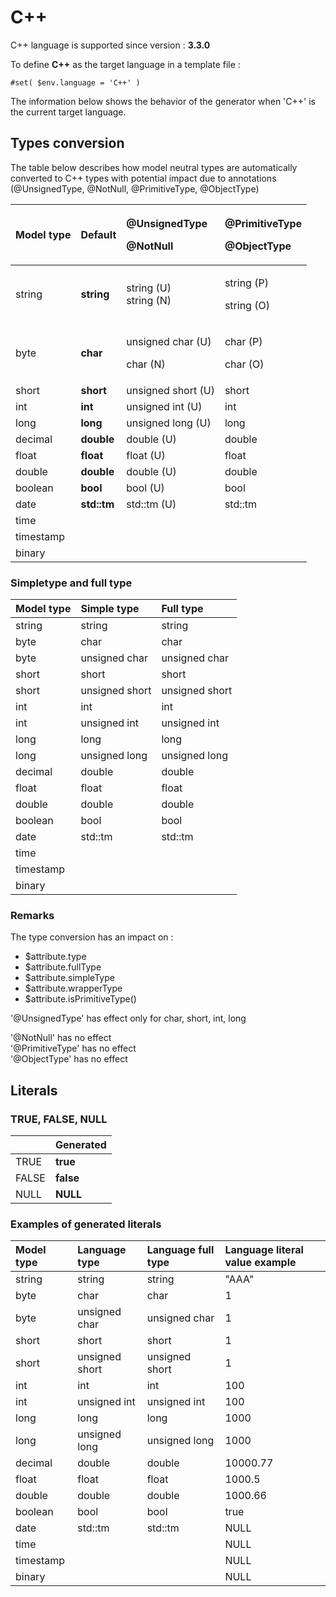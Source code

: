 # C++

C++ language is supported since version : **3.3.0**

To define **C++** as the target language in a template file :

```text
#set( $env.language = 'C++' )
```

The information below shows the behavior of the generator when 'C++' is the current target language.  


## Types conversion 

The table below describes how model neutral types are automatically converted to C++ types with potential impact due to annotations \(@UnsignedType, @NotNull, @PrimitiveType, @ObjectType\)

<table>
  <thead>
    <tr>
      <th style="text-align:left">Model type</th>
      <th style="text-align:left">Default</th>
      <th style="text-align:left">
        <p>@UnsignedType</p>
        <p>@NotNull</p>
      </th>
      <th style="text-align:left">
        <p>@PrimitiveType</p>
        <p>@ObjectType</p>
      </th>
    </tr>
  </thead>
  <tbody>
    <tr>
      <td style="text-align:left">string</td>
      <td style="text-align:left"><b>string</b>
      </td>
      <td style="text-align:left">string (U)
        <br />string (N)</td>
      <td style="text-align:left">
        <p>string (P)</p>
        <p>string (O)</p>
      </td>
    </tr>
    <tr>
      <td style="text-align:left">byte</td>
      <td style="text-align:left"><b>char</b>
      </td>
      <td style="text-align:left">
        <p>unsigned char (U)</p>
        <p>char (N)</p>
      </td>
      <td style="text-align:left">
        <p>char (P)</p>
        <p>char (O)</p>
      </td>
    </tr>
    <tr>
      <td style="text-align:left">short</td>
      <td style="text-align:left"><b>short</b>
      </td>
      <td style="text-align:left">unsigned short (U)</td>
      <td style="text-align:left">short</td>
    </tr>
    <tr>
      <td style="text-align:left">int</td>
      <td style="text-align:left"><b>int</b>
      </td>
      <td style="text-align:left">unsigned int (U)</td>
      <td style="text-align:left">int</td>
    </tr>
    <tr>
      <td style="text-align:left">long</td>
      <td style="text-align:left"><b>long</b>
      </td>
      <td style="text-align:left">unsigned long (U)</td>
      <td style="text-align:left">long</td>
    </tr>
    <tr>
      <td style="text-align:left">decimal</td>
      <td style="text-align:left"><b>double</b>
      </td>
      <td style="text-align:left">double (U)</td>
      <td style="text-align:left">double</td>
    </tr>
    <tr>
      <td style="text-align:left">float</td>
      <td style="text-align:left"><b>float</b>
      </td>
      <td style="text-align:left">float (U)</td>
      <td style="text-align:left">float</td>
    </tr>
    <tr>
      <td style="text-align:left">double</td>
      <td style="text-align:left"><b>double</b>
      </td>
      <td style="text-align:left">double (U)</td>
      <td style="text-align:left">double</td>
    </tr>
    <tr>
      <td style="text-align:left">boolean</td>
      <td style="text-align:left"><b>bool</b>
      </td>
      <td style="text-align:left">bool (U)</td>
      <td style="text-align:left">bool</td>
    </tr>
    <tr>
      <td style="text-align:left">date</td>
      <td style="text-align:left"><b>std::tm</b>
      </td>
      <td style="text-align:left">std::tm (U)</td>
      <td style="text-align:left">std::tm</td>
    </tr>
    <tr>
      <td style="text-align:left">time</td>
      <td style="text-align:left"></td>
      <td style="text-align:left"></td>
      <td style="text-align:left"></td>
    </tr>
    <tr>
      <td style="text-align:left">timestamp</td>
      <td style="text-align:left"></td>
      <td style="text-align:left"></td>
      <td style="text-align:left"></td>
    </tr>
    <tr>
      <td style="text-align:left">binary</td>
      <td style="text-align:left"></td>
      <td style="text-align:left"></td>
      <td style="text-align:left"></td>
    </tr>
  </tbody>
</table>



### Simpletype and full type

|  Model type |  Simple type |  Full type |
| :--- | :--- | :--- |
| string | string | string |
| byte | char | char |
| byte | unsigned char | unsigned char |
| short | short | short |
| short | unsigned short | unsigned short |
| int | int | int |
| int | unsigned int | unsigned int |
| long | long | long |
| long | unsigned long | unsigned long |
| decimal | double | double |
| float | float | float |
| double | double | double |
| boolean | bool | bool |
| date | std::tm | std::tm |
| time |  |  |
| timestamp |  |  |
| binary |  |  |

### Remarks

The type conversion has an impact on :

*  $attribute.type
*  $attribute.fullType
*  $attribute.simpleType
*  $attribute.wrapperType
*  $attribute.isPrimitiveType\(\)

'@UnsignedType' has effect only for char, short, int, long

'@NotNull' has no effect  
'@PrimitiveType' has no effect  
'@ObjectType' has no effect  


## Literals

### TRUE, FALSE, NULL

|   | Generated  |
| :--- | :--- |
| TRUE | **true** |
|  FALSE | **false** |
|  NULL | **NULL** |

### Examples of generated literals

|  Model type |  Language type |  Language full type |  Language literal value example |
| :--- | :--- | :--- | :--- |
| string | string | string | "AAA" |
| byte | char | char | 1 |
| byte | unsigned char | unsigned char | 1 |
| short | short | short | 1 |
| short | unsigned short | unsigned short | 1 |
| int | int | int | 100 |
| int | unsigned int | unsigned int | 100 |
| long | long | long | 1000 |
| long | unsigned long | unsigned long | 1000 |
| decimal | double | double | 10000.77 |
| float | float | float | 1000.5 |
| double | double | double | 1000.66 |
| boolean | bool | bool | true |
| date | std::tm | std::tm | NULL |
| time |  |  | NULL |
| timestamp |  |  | NULL |
| binary |  |  | NULL |

